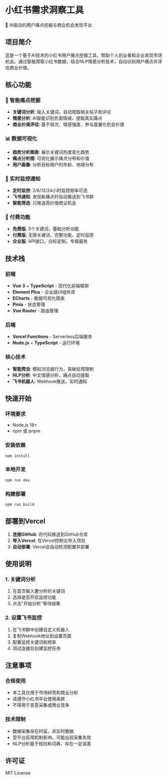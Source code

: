 # 小红书需求洞察工具

🎯 AI驱动的用户痛点挖掘与商业机会发现平台

## 项目简介

这是一个基于AI技术的小红书用户痛点挖掘工具，帮助个人创业者和企业发现市场机会。通过智能爬取小红书数据，结合NLP情感分析技术，自动识别用户痛点并评估商业价值。

## 核心功能

### 🎯 智能痛点挖掘
- **关键词分析**: 输入关键词，自动爬取相关帖子和评论
- **情感分析**: AI智能识别负面情绪，提取真实痛点
- **商业价值评估**: 基于频次、情感强度、参与度量化机会价值

### 📊 数据可视化
- **趋势分析图表**: 展示关键词热度变化趋势
- **痛点分析图**: 可视化展示痛点分布和价值
- **用户画像**: 分析目标用户的年龄、地域分布

### 🔔 实时监控通知
- **定时监控**: 2/6/12/24小时监控频率可选
- **飞书通知**: 发现新痛点时自动推送到飞书群
- **智能筛选**: 只推送高价值商业机会

### 💎 付费功能
- **免费版**: 3个关键词，基础分析功能
- **付费版**: 无限关键词，完整功能，定时监控
- **企业版**: API接口，白标定制，专属服务

## 技术栈

### 前端
- **Vue 3** + **TypeScript** - 现代化前端框架
- **Element Plus** - 企业级UI组件库
- **ECharts** - 数据可视化图表
- **Pinia** - 状态管理
- **Vue Router** - 路由管理

### 后端
- **Vercel Functions** - Serverless后端服务
- **Node.js** + **TypeScript** - 运行环境

### 核心技术
- **智能爬虫**: 模拟浏览器行为，突破反爬限制
- **NLP分析**: 中文情感分析，痛点自动提取
- **飞书机器人**: Webhook推送，实时通知

## 快速开始

### 环境要求
- Node.js 18+
- npm 或 pnpm

### 安装依赖
```bash
npm install
```

### 本地开发
```bash
npm run dev
```

### 构建部署
```bash
npm run build
```

## 部署到Vercel

1. **连接GitHub**: 将代码推送到GitHub仓库
2. **导入Vercel**: 在Vercel控制台导入项目
3. **自动部署**: Vercel会自动检测配置并部署

## 使用说明

### 1. 关键词分析
1. 在首页输入要分析的关键词
2. 选择是否开启监控功能
3. 点击"开始分析"等待结果

### 2. 设置飞书监控
1. 在飞书群中创建自定义机器人
2. 复制Webhook地址到设置页面
3. 配置监控关键词和频率
4. 测试连接后创建监控任务

## 注意事项

### 合规使用
- 本工具仅用于市场研究和商业分析
- 请遵守小红书平台使用条款
- 不得用于恶意采集或商业竞争

### 技术限制
- 数据采集存在时延，非实时数据
- 受平台反爬机制影响，可能出现采集失败
- NLP分析基于规则和词典，存在一定误差

## 许可证

MIT License
